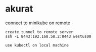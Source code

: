 # akurat

connect to minikube on remote
```
create tunnel to remote server
ssh -L 8443:192.168.58.2:8443 westus00

use kubectl on local machine

```
